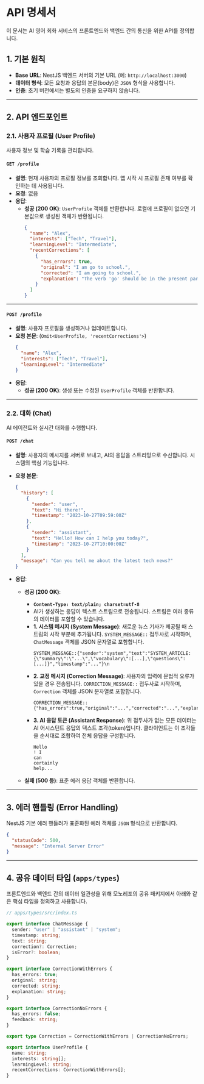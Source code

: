 # API 명세서

이 문서는 AI 영어 회화 서비스의 프론트엔드와 백엔드 간의 통신을 위한 API를 정의합니다.

## 1. 기본 원칙

- **Base URL**: NestJS 백엔드 서버의 기본 URL (예: `http://localhost:3000`)
- **데이터 형식**: 모든 요청과 응답의 본문(body)은 `JSON` 형식을 사용합니다.
- **인증**: 초기 버전에서는 별도의 인증을 요구하지 않습니다.

---

## 2. API 엔드포인트

### 2.1. 사용자 프로필 (User Profile)

사용자 정보 및 학습 기록을 관리합니다.

#### **`GET /profile`**

- **설명**: 현재 사용자의 프로필 정보를 조회합니다. 앱 시작 시 프로필 존재 여부를 확인하는 데 사용됩니다.
- **요청**: 없음
- **응답**:
  - **성공 (200 OK)**: `UserProfile` 객체를 반환합니다. 로컬에 프로필이 없으면 기본값으로 생성된 객체가 반환됩니다.
    ```json
    {
      "name": "Alex",
      "interests": ["Tech", "Travel"],
      "learningLevel": "Intermediate",
      "recentCorrections": [
        {
          "has_errors": true,
          "original": "I am go to school.",
          "corrected": "I am going to school.",
          "explanation": "The verb 'go' should be in the present participle form 'going' after 'am'."
        }
      ]
    }
    ```

---

#### **`POST /profile`**

- **설명**: 사용자 프로필을 생성하거나 업데이트합니다.
- **요청 본문**: (`Omit<UserProfile, 'recentCorrections'>`)
  ```json
  {
    "name": "Alex",
    "interests": ["Tech", "Travel"],
    "learningLevel": "Intermediate"
  }
  ```
- **응답**:
  - **성공 (200 OK)**: 생성 또는 수정된 `UserProfile` 객체를 반환합니다.

---

### 2.2. 대화 (Chat)

AI 에이전트와 실시간 대화를 수행합니다.

#### **`POST /chat`**

- **설명**: 사용자의 메시지를 서버로 보내고, AI의 응답을 스트리밍으로 수신합니다. 시스템의 핵심 기능입니다.
- **요청 본문**:
  ```json
  {
    "history": [
      {
        "sender": "user",
        "text": "Hi there!",
        "timestamp": "2023-10-27T09:59:00Z"
      },
      {
        "sender": "assistant",
        "text": "Hello! How can I help you today?",
        "timestamp": "2023-10-27T10:00:00Z"
      }
    ],
    "message": "Can you tell me about the latest tech news?"
  }
  ```
- **응답**:

  - **성공 (200 OK)**:

    - **`Content-Type: text/plain; charset=utf-8`**
    - AI가 생성하는 응답이 텍스트 스트림으로 전송됩니다. 스트림은 여러 종류의 데이터를 포함할 수 있습니다.
    - **1. 시스템 메시지 (System Message)**: 새로운 뉴스 기사가 제공될 때 스트림의 시작 부분에 추가됩니다. `SYSTEM_MESSAGE::` 접두사로 시작하며, `ChatMessage` 객체를 JSON 문자열로 포함합니다.
      ```
      SYSTEM_MESSAGE::{"sender":"system","text":"SYSTEM_ARTICLE:{\"summary\":\"...\",\"vocabulary\":[...],\"questions\":[...]}","timestamp":"..."}\n
      ```
    - **2. 교정 메시지 (Correction Message)**: 사용자의 입력에 문법적 오류가 있을 경우 전송됩니다. `CORRECTION_MESSAGE::` 접두사로 시작하며, `Correction` 객체를 JSON 문자열로 포함합니다.
      ```
      CORRECTION_MESSAGE::{"has_errors":true,"original":"...","corrected":"...","explanation":"..."}\n
      ```
    - **3. AI 응답 토큰 (Assistant Response)**: 위 접두사가 없는 모든 데이터는 AI 어시스턴트 응답의 텍스트 조각(token)입니다. 클라이언트는 이 조각들을 순서대로 조합하여 전체 응답을 구성합니다.
      ```
      Hello
      ! I
      can
      certainly
      help...
      ```

  - **실패 (500 등)**: 표준 에러 응답 객체를 반환합니다.

---

## 3. 에러 핸들링 (Error Handling)

NestJS 기본 에러 핸들러가 표준화된 에러 객체를 `JSON` 형식으로 반환합니다.

```json
{
  "statusCode": 500,
  "message": "Internal Server Error"
}
```

---

## 4. 공유 데이터 타입 (`apps/types`)

프론트엔드와 백엔드 간의 데이터 일관성을 위해 모노레포의 공유 패키지에서 아래와 같은 핵심 타입을 정의하고 사용합니다.

```typescript
// apps/types/src/index.ts

export interface ChatMessage {
  sender: "user" | "assistant" | "system";
  timestamp: string;
  text: string;
  correction?: Correction;
  isError?: boolean;
}

export interface CorrectionWithErrors {
  has_errors: true;
  original: string;
  corrected: string;
  explanation: string;
}

export interface CorrectionNoErrors {
  has_errors: false;
  feedback: string;
}

export type Correction = CorrectionWithErrors | CorrectionNoErrors;

export interface UserProfile {
  name: string;
  interests: string[];
  learningLevel: string;
  recentCorrections: CorrectionWithErrors[];
}
```
